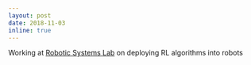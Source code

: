 ```yaml
---
layout: post
date: 2018-11-03
inline: true
---
```


Working at [Robotic Systems Lab](http://www.rsl.ethz.ch/) on deploying RL algorithms into robots
